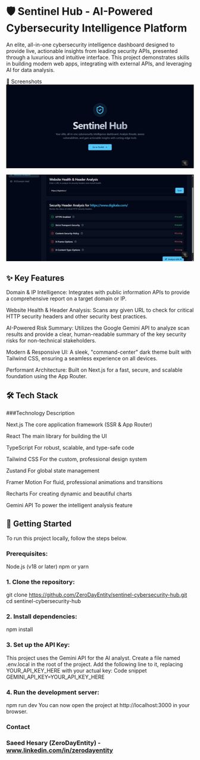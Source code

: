 # 🛡️ Sentinel Hub - AI-Powered Cybersecurity Intelligence Platform

An elite, all-in-one cybersecurity intelligence dashboard designed to provide live, actionable insights from leading security APIs, presented through a luxurious and intuitive interface. This project demonstrates skills in building modern web apps, integrating with external APIs, and leveraging AI for data analysis.

📸 Screenshots
![Sentinel Hub Dashboard Screenshot](https://github.com/ZeroDayEntity/sentinel-cybersecurity-hub/blob/main/screenshots/Screenshot%20(26414).png?raw=true)

![Sentinel Hub AI Analysis Screenshot](https://github.com/ZeroDayEntity/sentinel-cybersecurity-hub/blob/main/screenshots/Screenshot%20(26415).png?raw=true)

## ✨ Key Features
Domain & IP Intelligence: Integrates with public information APIs to provide a comprehensive report on a target domain or IP.

Website Health & Header Analysis: Scans any given URL to check for critical HTTP security headers and other security best practices.

AI-Powered Risk Summary: Utilizes the Google Gemini API to analyze scan results and provide a clear, human-readable summary of the key security risks for non-technical stakeholders.

Modern & Responsive UI: A sleek, "command-center" dark theme built with Tailwind CSS, ensuring a seamless experience on all devices.

Performant Architecture: Built on Next.js for a fast, secure, and scalable foundation using the App Router.

## 🛠️ Tech Stack

###Technology	Description

Next.js	The core application framework (SSR & App Router)

React	The main library for building the UI

TypeScript	For robust, scalable, and type-safe code

Tailwind CSS	For the custom, professional design system

Zustand	For global state management

Framer Motion	For fluid, professional animations and transitions

Recharts	For creating dynamic and beautiful charts

Gemini API	To power the intelligent analysis feature


## 🚀 Getting Started
To run this project locally, follow the steps below.

### Prerequisites:
Node.js (v18 or later)
npm or yarn

### 1. Clone the repository:
git clone https://github.com/ZeroDayEntity/sentinel-cybersecurity-hub.git
cd sentinel-cybersecurity-hub

### 2. Install dependencies:
npm install

### 3. Set up the API Key:
This project uses the Gemini API for the AI analyst.
Create a file named .env.local in the root of the project.
Add the following line to it, replacing YOUR_API_KEY_HERE with your actual key:
Code snippet
GEMINI_API_KEY=YOUR_API_KEY_HERE

### 4. Run the development server:
npm run dev
You can now open the project at http://localhost:3000 in your browser.

### Contact
### Saeed Hesary (ZeroDayEntity) -www.linkedin.com/in/zerodayentity
